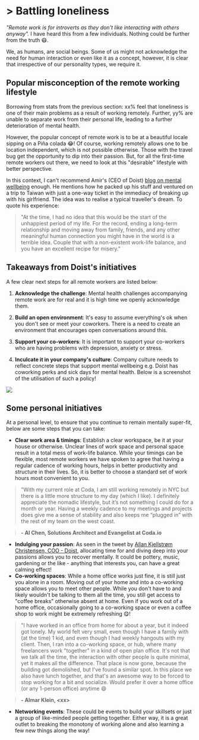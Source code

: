 # > Battling loneliness

*"Remote work is for introverts as they don't like interacting with others anyway".* I have heard this from a few individuals. Nothing could be further from the truth 😷.



We, as humans, are social beings. Some of us might not acknowledge the need for human interaction or even like it as a concept, however, it is clear that irrespective of our personality types, we require it.

## Popular misconception of the remote working lifestyle

Borrowing from stats from the previous section: xx% feel that loneliness is one of their main problems as a result of working remotely. Further, yy% are unable to separate work from their personal life, leading to a further deterioration of mental health.

However, the popular concept of remote work is to be at a beautiful locale sipping on a Piña colada 😂! Of course, working remotely allows one to be location independent, which is not possible otherwise. Those with the travel bug get the opportunity to dip into their passion. But, for all the first-time remote workers out there, we need to look at this "desirable" lifestyle with better perspective.

In this context, I can't recommend Amir's (CEO of Doist) [blog on mental wellbeing](https://doist.com/blog/mental-health-and-remote-work/) enough. He mentions how he packed up his stuff and ventured on a trip to Taiwan with just a one-way ticket in the immediacy of breaking up with his girlfriend. The idea was to realise a typical traveller's dream. To quote his experience:

> "At the time, I had no idea that this would be the start of the unhappiest period of my life. For the record, ending a long-term relationship and moving away from family, friends, and any other meaningful human connection you might have in the world is a terrible idea. Couple that with a non-existent work-life balance, and you have an excellent recipe for misery."

## Takeaways from Doist's initiatives

A few clear next steps for all remote workers are listed below:

1) **Acknowledge the challenge**: Mental health challenges accompanying remote work are for real and it is high time we openly acknowledge them.

2) **Build an open environment**: It's easy to assume everything's ok when you don't see or meet your coworkers. There is a need to create an environment that encourages open conversations around this.

3) **Support your co-workers**: It is important to support your co-workers who are having problems with depression, anxiety or stress.

4) **Inculcate it in your company's culture**: Company culture needs to reflect concrete steps that support mental wellbeing e.g. Doist has coworking perks and sick days for mental health. Below is a screenshot of the utilisation of such a policy!

![](https://storage.googleapis.com/slite-api-files-production/files/2f26bea3-eb53-4ace-bc0d-7912b5aca7e7/image.png)

## Some personal initiatives

At a personal level, to ensure that you continue to remain mentally super-fit, below are some steps that you can take:

-   **Clear work area & timings**: Establish a clear workspace, be it at your house or otherwise. Unclear lines of work space and personal space result in a total mess of work-life balance. While your timings can be flexible, most remote workers we have spoken to agree that having a regular cadence of working hours, helps in better productivity and structure in their lives. So, it is better to choose a standard set of work hours most convenient to you.

> "With my current role at Coda, I am still working remotely in NYC but there is a little more structure to my day (which I like). I definitely appreciate the nomadic lifestyle, but it’s not something I could do for a month or year. Having a weekly cadence to my meetings and projects does give me a sense of stability and also keeps me “plugged in” with the rest of my team on the west coast.

> **- Al Chen, Solutions Architect and Evangelist at Coda.io**

-   **Indulging your passion**: As seen in the tweet by [Allan Kjellstrøm Christensen, COO - Doist](https://slite.com/api/public/notes/65TRltAB6Q/redirect "Allan Kjellstrøm Christensen, COO - Doist"), allocating time for and diving deep into your passions allows you to recover mentally. It could be pottery, music, gardening or the like - anything that interests you, can have a great calming effect!
-   **Co-working spaces**: While a home office works just fine, it is still just you alone in a room. Moving out of your home and into a co-working space allows you to meet other people. While you don't have to and likely wouldn't be talking to them all the time, you still get access to "coffee breaks" otherwise absent at home. Even if you work out of a home office, occasionally going to a co-working space or even a coffee shop to work might be extremely refreshing 😋!

> "I have worked in an office from home for about a year, but it indeed got lonely. My world felt very small, even though I have a family with (at the time) 1 kid, and even though I had weekly hangouts with my client. Then, I ran into a co-working space, or hub, where many freelancers work "together" in a kind of open plan office. It's not that we talk all the time, the interaction with other people is quite minimal, yet it makes all the difference. That place is now gone, because the building got demolished, but I've found a similar spot. In this place we also have lunch together, and that's an awesome way to be forced to stop working for a bit and socialize. Would prefer it over a home office (or any 1-person office) anytime 😄

> **- Almar Klein, &lt;xx>**

-   **Networking events**: These could be events to build your skillsets or just a group of like-minded people getting together. Either way, it is a great outlet to breaking the monotony of working alone and also learning a few new things along the way!
